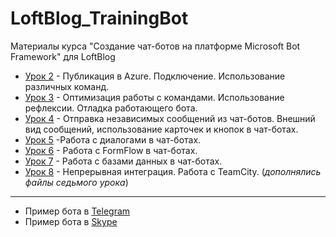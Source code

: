 # LoftBlog_TrainingBot
Материалы курса "Создание чат-ботов на платформе Microsoft Bot Framework" для LoftBlog

* [Урок 2](https://github.com/flash2048/LoftBlog_TrainingBot/tree/master/Lesson2) - Публикация в Azure. Подключение. Использование различных команд.
* [Урок 3](https://github.com/flash2048/LoftBlog_TrainingBot/tree/master/Lesson3) - Оптимизация работы с командами. Использование рефлексии. Отладка работающего бота.
* [Урок 4](https://github.com/flash2048/LoftBlog_TrainingBot/tree/master/Lesson4) - Отправка независимых сообщений из чат-ботов. Внешний вид сообщений, использование карточек и кнопок в чат-ботах.
* [Урок 5](https://github.com/flash2048/LoftBlog_TrainingBot/tree/master/Lesson5) -Работа с диалогами в чат-ботах. 
* [Урок 6](https://github.com/flash2048/LoftBlog_TrainingBot/tree/master/Lesson6) - Работа с FormFlow в чат-ботах.
* [Урок 7](https://github.com/flash2048/LoftBlog_TrainingBot/tree/master/Lesson7) -  Работа с базами данных в чат-ботах.
* [Урок 8](https://github.com/flash2048/LoftBlog_TrainingBot/tree/master/Lesson7) -  Непрерывная интеграция. Работа с TeamCity. (*дополнялись файлы седьмого урока*)
---
* Пример бота в [Telegram](https://telegram.me/lbtraining_bot)
* Пример бота в [Skype](https://join.skype.com/bot/aebcdf3e-586c-4170-b3ce-9b8f12cbe752)
